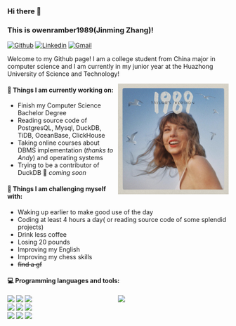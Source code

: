 ### Hi there 👋 
### This is owenramber1989(Jinming Zhang)!

[![Github](https://img.shields.io/badge/-Github-000?style=flat&logo=Github&logoColor=white)](https://github.com/owenramber1989)
[![Linkedin](https://img.shields.io/badge/-LinkedIn-blue?style=flat&logo=Twitter&logoColor=white)](https://twitter.com/Zhjm03Jinming)
[![Gmail](https://img.shields.io/badge/-Gmail-c14438?style=flat&logo=Gmail&logoColor=white)](mailto:owenramber1989@gmail.com)

Welcome to my Github page! I am a college student from China major in computer science and I am currently in my junior year at the Huazhong University of Science and Technology!  

<img align="right" alt="img" src="https://github.com/owenramber1989/db_papers/blob/main/ezgif.com-webp-to-jpg.jpg" width="50%" height="auto" />


#### 🌱 Things I am currently working on: 
- Finish my Computer Science Bachelor Degree
- Reading source code of PostgresQL, Mysql, DuckDB, TiDB, OceanBase, ClickHouse
- Taking online courses about DBMS implementation (*thanks to Andy*) and operating systems
- Trying to be a contributor of DuckDB 🚀 *coming soon*

#### :muscle: Things I am challenging myself with:
- Waking up earlier to make good use of the day
- Coding at least 4 hours a day( or reading source code of some splendid projects)
- Drink less coffee
- Losing 20 pounds
- Improving my English
- Improving my chess skills
- ~~find a gf~~

#### :computer: Programming languages and tools: 
<p>
	<img width="50%" align="right" src="https://github-readme-stats.vercel.app/api?username=owenramber1989&show_icons=true&hide_border=true" />

<code><img width="10%" src="https://www.vectorlogo.zone/logos/apache_calcite/apache_calcite-ar21.svg"></code>
<code><img width="10%" src="https://www.vectorlogo.zone/logos/apache_cassandra/apache_cassandra-ar21.svg"></code>
<code><img width="8%" src="https://www.vectorlogo.zone/logos/cockroachlabs/cockroachlabs-ar21.svg"></code>
<br />
<code><img width="10%" src="https://www.vectorlogo.zone/logos/golang/golang-ar21.svg"></code>
<code><img width="10%" src="https://www.vectorlogo.zone/logos/postgresql/postgresql-ar21.svg"></code>
<code><img width="10%" src="https://www.vectorlogo.zone/logos/mysql/mysql-ar21.svg"></code>
<br />
<code><img width="10%" src="https://www.vectorlogo.zone/logos/apache_spark/apache_spark-ar21.svg"></code>
<code><img width="10%" src="https://www.vectorlogo.zone/logos/apache_hadoop/apache_hadoop-ar21.svg"></code>
<code><img width="10%" src="https://www.vectorlogo.zone/logos/snowflake/snowflake-ar21.svg"></code>
</p>


